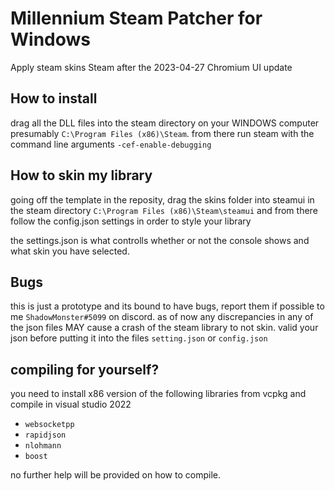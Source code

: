 # Millennium Steam Patcher for Windows 
Apply steam skins Steam after the 2023-04-27 Chromium UI update

## How to install
drag all the DLL files into the steam directory on your WINDOWS computer presumably `C:\Program Files (x86)\Steam`.
from there run steam with the command line arguments `-cef-enable-debugging`

## How to skin my library
going off the template in the reposity, drag the skins folder into steamui in the steam directory `C:\Program Files (x86)\Steam\steamui`
and from there follow the config.json settings in order to style your library

the settings.json is what controlls whether or not the console shows and what skin you have selected.

## Bugs
this is just a prototype and its bound to have bugs, report them if possible to me `ShadowMonster#5099` on discord.
as of now any discrepancies in any of the json files MAY cause a crash of the steam library to not skin.
valid your json before putting it into the files `setting.json` or `config.json`

## compiling for yourself?
you need to install x86 version of the following libraries from vcpkg and compile in visual studio 2022
- `websocketpp`
- `rapidjson`
- `nlohmann`
- `boost`

no further help will be provided on how to compile. 

